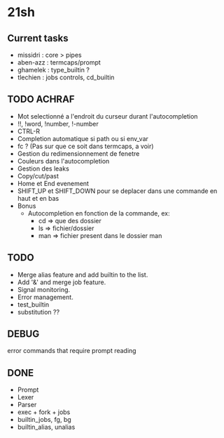 # 21sh

## Current tasks

- missidri : core > pipes
- aben-azz : termcaps/prompt
- ghamelek : type_builtin ?
- tlechien : jobs controls, cd_builtin

## TODO ACHRAF
- Mot selectionné a l'endroit du curseur durant l'autocompletion
- !!, !word, !number, !-number
- CTRL-R
- Completion automatique si path ou si env_var
- fc ? (Pas sur que ce soit dans termcaps, a voir)
- Gestion du redimensionnement de fenetre
- Couleurs dans l'autocompletion
- Gestion des leaks
- Copy/cut/past
- Home et End evenement
- SHIFT_UP et SHIFT_DOWN pour se deplacer dans une commande en haut et en bas
- Bonus
	- Autocompletion en fonction de la commande, ex:
		- cd => que des dossier
		- ls => fichier/dossier
		- man => fichier present dans le dossier man

## TODO

- Merge alias feature and add builtin to the list.
- Add '&' and merge job feature.
- Signal monitoring.
- Error management.
- test_builtin
- substitution ??


## DEBUG

error commands that require prompt reading

## DONE

- Prompt
- Lexer
- Parser
- exec + fork + jobs
- builtin_jobs, fg, bg
- builtin_alias, unalias
